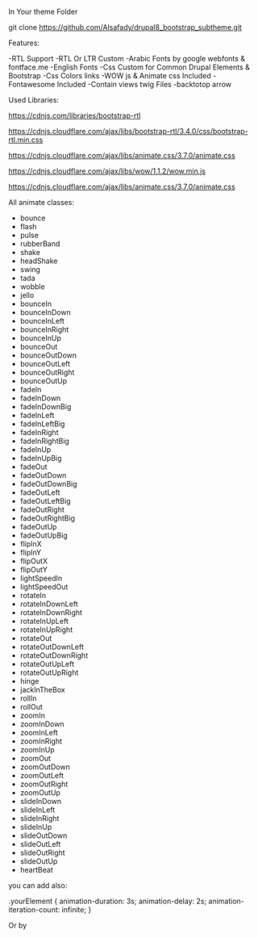 
In Your theme Folder

git clone https://github.com/Alsafady/drupal8_bootstrap_subtheme.git




Features:

-RTL Support
-RTL Or LTR Custom
-Arabic Fonts by google webfonts & fontface.me
-English Fonts
-Css Custom for Common Drupal Elements & Bootstrap
-Css Colors links
-WOW js & Animate css Included
-Fontawesome Included
-Contain views twig Files
-backtotop arrow




Used Libraries:

https://cdnjs.com/libraries/bootstrap-rtl

https://cdnjs.cloudflare.com/ajax/libs/bootstrap-rtl/3.4.0/css/bootstrap-rtl.min.css

https://cdnjs.cloudflare.com/ajax/libs/animate.css/3.7.0/animate.css

https://cdnjs.cloudflare.com/ajax/libs/wow/1.1.2/wow.min.js

https://cdnjs.cloudflare.com/ajax/libs/animate.css/3.7.0/animate.css




All animate classes:
- bounce
- flash
- pulse
- rubberBand
- shake
- headShake
- swing
- tada
- wobble
- jello
- bounceIn
- bounceInDown
- bounceInLeft
- bounceInRight
- bounceInUp
- bounceOut
- bounceOutDown
- bounceOutLeft
- bounceOutRight
- bounceOutUp
- fadeIn
- fadeInDown
- fadeInDownBig
- fadeInLeft
- fadeInLeftBig
- fadeInRight
- fadeInRightBig
- fadeInUp
- fadeInUpBig
- fadeOut
- fadeOutDown
- fadeOutDownBig
- fadeOutLeft
- fadeOutLeftBig
- fadeOutRight
- fadeOutRightBig
- fadeOutUp
- fadeOutUpBig
- flipInX
- flipInY
- flipOutX
- flipOutY
- lightSpeedIn
- lightSpeedOut
- rotateIn
- rotateInDownLeft
- rotateInDownRight
- rotateInUpLeft
- rotateInUpRight
- rotateOut
- rotateOutDownLeft
- rotateOutDownRight
- rotateOutUpLeft
- rotateOutUpRight
- hinge
- jackInTheBox
- rollIn
- rollOut
- zoomIn
- zoomInDown
- zoomInLeft
- zoomInRight
- zoomInUp
- zoomOut
- zoomOutDown
- zoomOutLeft
- zoomOutRight
- zoomOutUp
- slideInDown
- slideInLeft
- slideInRight
- slideInUp
- slideOutDown
- slideOutLeft
- slideOutRight
- slideOutUp
- heartBeat


you can add also:

.yourElement {
  animation-duration: 3s;
  animation-delay: 2s;
  animation-iteration-count: infinite;
}


Or by

<section class="wow slideInLeft" data-wow-duration="2s" data-wow-delay="5s">

</section>

<section class="wow slideInRight" data-wow-offset="10"  data-wow-iteration="10">

</section>
